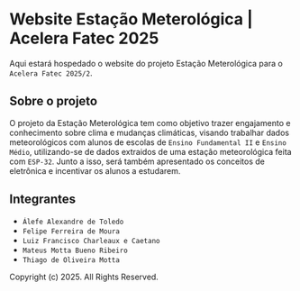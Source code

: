 # Website Estação Meterológica | Acelera Fatec 2025

Aqui estará hospedado o website do projeto Estação Meterológica para o `Acelera Fatec 2025/2`. 

## Sobre o projeto
O projeto da Estação Meterológica tem como objetivo trazer engajamento e conhecimento sobre clima e mudanças climáticas, visando trabalhar dados meteorológicos com alunos de escolas de `Ensino Fundamental II` e `Ensino Médio`, utilizando-se de dados extraidos de uma estação meteorológica feita com `ESP-32`. Junto a isso, será também apresentado os conceitos de eletrônica e incentivar os alunos a estudarem.

## Integrantes
- `Álefe Alexandre de Toledo`
- `Felipe Ferreira de Moura`
- `Luiz Francisco Charleaux e Caetano`
- `Mateus Motta Bueno Ribeiro`
- `Thiago de Oliveira Motta`

Copyright (c) 2025. All Rights Reserved.
